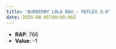 ```yaml
---
title: 'BURBERRY LOLA BAG - REFLEX 3.0'
date: 2025-08-05T00:00:00Z
---
```

- **RAP**: 766
- **Value**: -1

